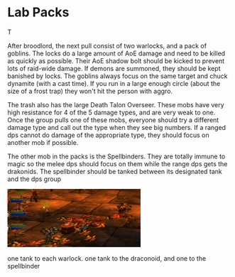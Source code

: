 # Lab Packs

T

After broodlord, the next pull consist of two warlocks, and a pack of goblins. The locks do
a large amount of AoE damage and need to be killed as quickly as possible.
Their AoE shadow bolt should be kicked to prevent lots of raid-wide damage.
If demons are summoned, they should be kept banished by locks. The goblins always focus on
the same target and chuck dynamite (with a cast time). If you run in a large enough circle
(about the size of a frost trap) they won't hit the person with aggro.

The trash also has the large Death Talon Overseer. These mobs have very high resistance for 4 of the 5
damage types, and are very weak to one. Once the group pulls one of these mobs, everyone should
try a different damage type and call out the type when they see big numbers. If a ranged dps
cannot do damage of the appropriate type, they should focus on another mob if possible.

The other mob in the packs is the Spellbinders. They are totally immune to magic so the melee dps should
focus on them while the range dps gets the drakonids. The spellbinder should be tanked between its
designated tank and the dps group

<img src="./images/spellbinder-position.png" width="300px"/>

one tank to each warlock. one tank to the draconoid, and one to the spellbinder
